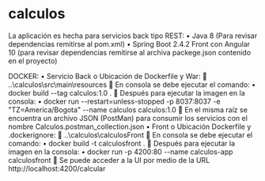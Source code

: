 # calculos
La aplicación es hecha para servicios back tipo REST:
•	Java 8 (Para revisar dependencias remitirse al pom.xml)
•	Spring Boot 2.4.2 
Front con Angular 10 (para revisar dependencias remitirse al archiva packege.json contenido en el proyecto)

DOCKER:
•	Servicio Back
o	Ubicación de Dockerfile y War:
	..\calculos\src\main\resources
	En consola se debe ejecutar el comando: 
•	docker build --tag calculos:1.0 .
	Después para ejecutar la imagen en la consola:
•	docker run --restart=unless-stopped -p 8037:8037 -e "TZ=America/Bogota" --name calculos calculos:1.0
	En el misma raíz se encuentra un archivo JSON (PostMan) para consumir los servicios con el nombre Calculos.postman_collection.json
•	Front
o	Ubicación Dockerfile y .dockerignore:
	..\calculos\calculosFront
	En consola se debe ejecutar el comando: 
•	docker build -t calculosfront .
	Después para ejecutar la imagen en la consola:
•	docker run -p 4200:80 --name calculos-app calculosfront
	Se puede acceder a la UI por medio de la URL http://localhost:4200/calcular

